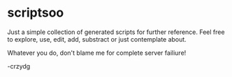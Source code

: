 # scriptsoo

Just a simple collection of generated scripts for further reference.
Feel free to explore, use, edit, add, substract or just contemplate about.

Whatever you do, don't blame me for complete server failiure!

-crzydg
